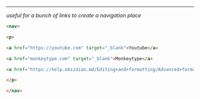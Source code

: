 ***
*useful for a bunch of links to create a navigation place*

```html
<nav>

<p>

<a href="https://youtube.com" target="_blank">Youtube</a>

<a href="monkeytype.com" target="_blank">Monkeytype</a>

<a href="https://help.obsidian.md/Editing+and+formatting/Advanced+formatting+syntax" target="_blank">Format your notes obsidian</a>

</p>

</nav>
```